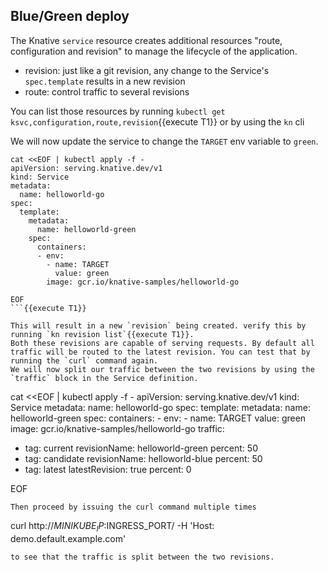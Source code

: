 ## Blue/Green deploy
The Knative `service` resource creates additional resources "route, configuration and revision" to manage the lifecycle of the application.
- revision: just like a git revision, any change to the Service's `spec.template` results in a new revision
- route: control traffic to several revisions

You can list those resources by running ```kubectl get ksvc,configuration,route,revision```{{execute T1}} or by using the `kn` cli

We will now update the service to change the `TARGET` env variable to `green`.

```
cat <<EOF | kubectl apply -f -
apiVersion: serving.knative.dev/v1
kind: Service
metadata:
  name: helloworld-go
spec:
  template:
    metadata:
      name: helloworld-green
    spec:
      containers:
      - env:
        - name: TARGET
          value: green
        image: gcr.io/knative-samples/helloworld-go

EOF
```{{execute T1}}

This will result in a new `revision` being created. verify this by running `kn revision list`{{execute T1}}.
Both these revisions are capable of serving requests. By default all traffic will be routed to the latest revision. You can test that by running the `curl` command again.
We will now split our traffic between the two revisions by using the `traffic` block in the Service definition.
```
cat <<EOF | kubectl apply -f -
apiVersion: serving.knative.dev/v1
kind: Service
metadata:
  name: helloworld-go
spec:
  template:
    metadata:
      name: helloworld-green
    spec:
      containers:
      - env:
        - name: TARGET
          value: green
        image: gcr.io/knative-samples/helloworld-go
  traffic:
  - tag: current
    revisionName: helloworld-green
    percent: 50
  - tag: candidate
    revisionName: helloworld-blue
    percent: 50
  - tag: latest
    latestRevision: true
    percent: 0

EOF

```{{execute T1}}
Then proceed by issuing the curl command multiple times
```
curl http://$MINIKUBE_IP:$INGRESS_PORT/ -H 'Host: demo.default.example.com'
```{{execute T1}}
to see that the traffic is split between the two revisions.
